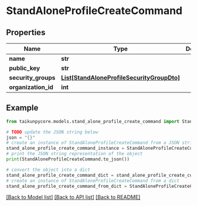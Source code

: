 # StandAloneProfileCreateCommand


## Properties

Name | Type | Description | Notes
------------ | ------------- | ------------- | -------------
**name** | **str** |  | [optional] 
**public_key** | **str** |  | [optional] 
**security_groups** | [**List[StandAloneProfileSecurityGroupDto]**](StandAloneProfileSecurityGroupDto.md) |  | [optional] 
**organization_id** | **int** |  | [optional] 

## Example

```python
from taikunpycore.models.stand_alone_profile_create_command import StandAloneProfileCreateCommand

# TODO update the JSON string below
json = "{}"
# create an instance of StandAloneProfileCreateCommand from a JSON string
stand_alone_profile_create_command_instance = StandAloneProfileCreateCommand.from_json(json)
# print the JSON string representation of the object
print(StandAloneProfileCreateCommand.to_json())

# convert the object into a dict
stand_alone_profile_create_command_dict = stand_alone_profile_create_command_instance.to_dict()
# create an instance of StandAloneProfileCreateCommand from a dict
stand_alone_profile_create_command_from_dict = StandAloneProfileCreateCommand.from_dict(stand_alone_profile_create_command_dict)
```
[[Back to Model list]](../README.md#documentation-for-models) [[Back to API list]](../README.md#documentation-for-api-endpoints) [[Back to README]](../README.md)


